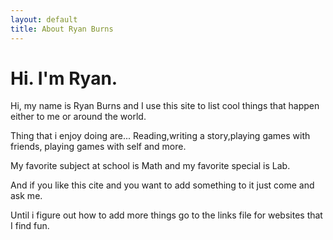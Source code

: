 ```yaml
---
layout: default
title: About Ryan Burns
---
```


# Hi. I'm Ryan.

Hi, my name is Ryan Burns and I use this site to list cool things that happen either to me or around the world.

Thing that i enjoy doing are...
Reading,writing a story,playing games with friends, playing games  with self and more.

My favorite subject at school is Math and my favorite special is Lab.

And if you like this cite and you want to add something to it just come and ask me.

Until i figure out how to add more things go to the links file for websites that I find fun.
